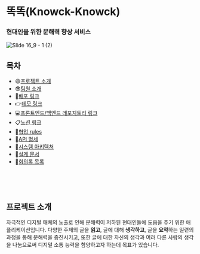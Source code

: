 #  똑똑(Knowck-Knowck)
### 현대인을 위한 문해력 향상 서비스
![Slide 16_9 - 1 (2)](https://github.com/KnowckknowcK/.github/assets/104684033/a9d1f427-573d-4abb-8249-6170785cf828)


## 목차
- :smile:[프로젝트 소개](#프로젝트소개)
- :sunglasses:[팀원 소개](#팀원소개)
- :bell:[배포 링크](#배포링크)
- :point_right:[데모 링크](#데모영상)
- :computer:[프론트엔드/백엔드 레포지토리 링크](#레포지토리주소)
- :clipboard:[노션 링크](#노션링크)
- :high_brightness:[협업 rules](#협업Rules)
- :page_facing_up:[API 명세](#API명세)
- :frog:[시스템 아키텍쳐](#시스템아키텍쳐)
- :bookmark_tabs:[설계 문서](#설계문서)
- :date:[회의록 목록](#회의록)

<br/><br/><br/>

## 프로젝트 소개
자극적인 디지털 매체의 노출로 인해 문해력이 저하된 현대인들에 도움을 주기 위한 애플리케이션입니다.
다양한 주제의 글을 **읽고**, 글에 대해 **생각하고**, 글을 **요약**하는 일련의 과정을 통해 문해력을 증진시키고, 또한 글에 대한 자신의 생각과 여러 다른 사람의 생각을 나눔으로써 디지털 소통 능력을 함양하고자 하는데 목표가 있습니다.
